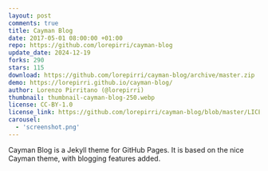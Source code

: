 ```yaml
---
layout: post
comments: true
title: Cayman Blog
date: 2017-05-01 08:00:00 +01:00
repo: https://github.com/lorepirri/cayman-blog
update_date: 2024-12-19
forks: 290
stars: 115
download: https://github.com/lorepirri/cayman-blog/archive/master.zip
demo: https://lorepirri.github.io/cayman-blog/
author: Lorenzo Pirritano (@lorepirri)
thumbnail: thumbnail-cayman-blog-250.webp
license: CC-BY-1.0
license_link: https://github.com/lorepirri/cayman-blog/blob/master/LICENSE
carousel:
  - 'screenshot.png'
---
```


Cayman Blog is a Jekyll theme for GitHub Pages. It is based on the nice Cayman theme, with blogging features added.

